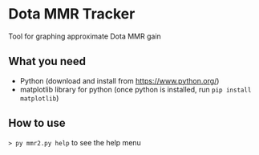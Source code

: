 # Dota MMR Tracker
Tool for graphing approximate Dota MMR gain

## What you need
* Python (download and install from https://www.python.org/)
* matplotlib library for python (once python is installed, run `pip install matplotlib`)

## How to use
`> py mmr2.py help` to see the help menu